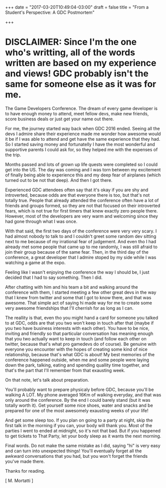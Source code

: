 +++
date = "2017-03-20T10:49:04-03:00"
draft = false
title = "From a Student's Perspective: A GDC Postmortem"

+++

# DISCLAIMER: Since I'm the one who's writting, all of the words written are based on my experience and views! GDC probably isn't the same for someone else as it was for me.



The Game Developers Conference. The dream of every game developer is to have enough money to attend, meet fellow devs, make new friends, score business deals or just get your name out there.

For me, the journey started way back when GDC 2016 ended. Seeing all the devs I admire share their experience made me wonder how awesome would it be if I was able to attend and get have the same experience that they had. So I started saving money and fortunatelly I have the most wonderful and supportive parents I could ask for, so they helped me with the expenses of the trip.

Months passed and lots of grown up life quests were completed so I could get into the US. The day was coming and I was torn between my excitement of finally being able to experience this and my deep fear of airplanes (which turned out to be not that deep). And then I got there.

Experienced GDC attendees often say that it's okay if you are shy and introverted, because odds are that everyone there is too, but that's not totally true. People that already attended the conference often have a lot of friends and groups formed, so they are not that focused on their introverted fears, which is not true for first timers that knew exactly zero people there. However, most of the developers are very warm and welcoming since they had gone through what I was once.

With that said, the first two days of the conference were very very scary. I had almost nobody to talk to and I couldn't greet some random dev sitting next to me because of my irrational fear of judgement. And even tho I had already met some people that came up to me randomly, I was still afraid to join their group because of the same fear. Then, in the third day of the conference, a great developer that I admire stoped by my side while I was watching a game at the expo.

Feeling like I wasn't enjoying the conference the way I should be, I just decided that I had to say something. Then I did.

After chatting with him and his team a bit and walking around the conference with them, I started meeting a few other great devs in the way that I knew from twitter and some that I got to know there, and that was awesome. That simple act of saying hi made way for me to create some very awesome friendships that I'll cherrish for as long as I can.

The reallity is that, even tho you might hand a card for someone you talked to at GDC, odds are that you two won't keep in touch after that (maybe if you two have business interests with each other). You have to be nice, inviting and friendly so that particular conversation has meaning enough that you two actually want to keep in touch (and follow each other on twitter, because that's what pro gamedevs do of course). Be genuine with everyone you encounter with the hopes of creating some kind of nice relationship, because that's what GDC is about! My best memories of the conference happened outside, when me and some people were laying down the park, talking, eating and spending quallity time together, and that's the part that I'll remember from that exausting week.

On that note, let's talk about preparation.

You'll probably want to prepare physicaly before GDC, because you'll be walking A LOT. My phone averaged 16Km of walking everyday, and that was only around the conference. By the end I could barely stand (but it was totally worth it). Get yourself some nice shoes, water and snacks and be prepared for one of the most awesomely exausting weeks of your life!

And get some sleep too. If you plan on going to a party at night, skip the first talk in the morning if you can, your body will thank you. Most of the parties I went to ended at midnight, so it's not that bad. But if you happened to get tickets to That Party, let your body sleep as it wants the next morning.

Final words. Do not make the same mistake as I did, saying "hi" is very easy and can turn into unexpected things! You'll eventually forget all the awkward conversations that you had, but you won't forget the friends you've made there.

 Thanks for reading.

 [ M. Mortatti ]

